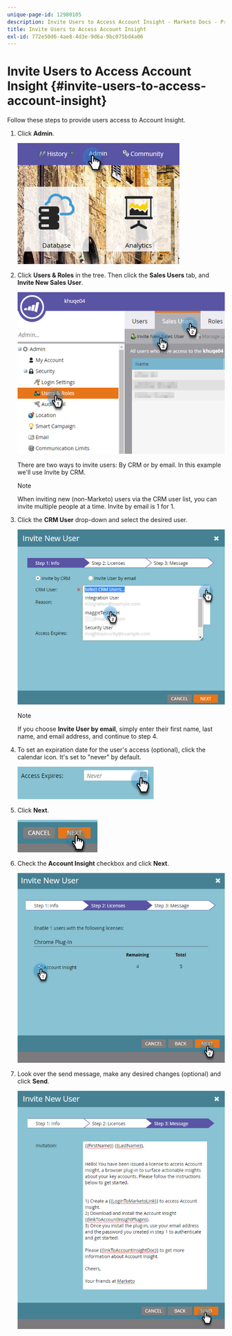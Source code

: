 ```yaml
---
unique-page-id: 12980105
description: Invite Users to Access Account Insight - Marketo Docs - Product Documentation
title: Invite Users to Access Account Insight
exl-id: 772e50d6-4ae8-4d3e-9d6a-9bc075bd4a06
---
```

# Invite Users to Access Account Insight {#invite-users-to-access-account-insight}

Follow these steps to provide users access to Account Insight.

1. Click **Admin**.

   ![](assets/admin-1.png)

1. Click **Users & Roles** in the tree. Then click the **Sales Users** tab, and **Invite New Sales User**.

   ![](assets/two-6.png)

   There are two ways to invite users: By CRM or by email. In this example we'll use Invite by CRM.

   >[!NOTE]
   >
   >When inviting new (non-Marketo) users via the CRM user list, you can invite multiple people at a time. Invite by email is 1 for 1.

1. Click the **CRM User** drop-down and select the desired user.

   ![](assets/three-5.png)

   >[!NOTE]
   >
   >If you choose **Invite User by email**, simply enter their first name, last name, and email address, and continue to step 4.

1. To set an expiration date for the user's access (optional), click the calendar icon. It's set to "never" by default.

   ![](assets/four-5.png)

1. Click **Next**.

   ![](assets/five-5.png)

1. Check the **Account Insight** checkbox and click **Next**.

   ![](assets/six-3.png)

1. Look over the send message, make any desired changes (optional) and click **Send**.

   ![](assets/seven-2.png)
